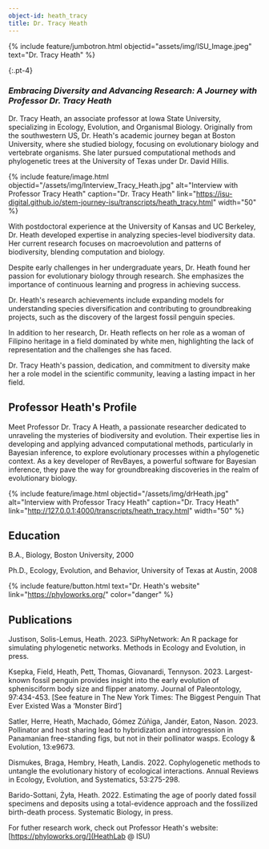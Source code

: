 ```yaml
---
object-id: heath_tracy
title: Dr. Tracy Heath
---
```

{% include feature/jumbotron.html objectid="assets/img/ISU_Image.jpeg" text="Dr. Tracy Heath" %}

{:.pt-4}
### ***Embracing Diversity and Advancing Research: A Journey with Professor Dr. Tracy Heath***

Dr. Tracy Heath, an associate professor at Iowa State University, specializing in Ecology, Evolution, and Organismal Biology. Originally from the southwestern US, Dr. Heath's academic journey began at Boston University, where she studied biology, focusing on evolutionary biology and vertebrate organisms. She later pursued computational methods and phylogenetic trees at the University of Texas under Dr. David Hillis.

{% include feature/image.html objectid="/assets/img/Interview_Tracy_Heath.jpg" alt="Interview with Professor Tracy Heath" caption="Dr. Tracy Heath" link="https://isu-digital.github.io/stem-journey-isu/transcripts/heath_tracy.html" width="50" %}

With postdoctoral experience at the University of Kansas and UC Berkeley, Dr. Heath developed expertise in analyzing species-level biodiversity data. Her current research focuses on macroevolution and patterns of biodiversity, blending computation and biology.

Despite early challenges in her undergraduate years, Dr. Heath found her passion for evolutionary biology through research. She emphasizes the importance of continuous learning and progress in achieving success.

Dr. Heath's research achievements include expanding models for understanding species diversification and contributing to groundbreaking projects, such as the discovery of the largest fossil penguin species.

In addition to her research, Dr. Heath reflects on her role as a woman of Filipino heritage in a field dominated by white men, highlighting the lack of representation and the challenges she has faced.

Dr. Tracy Heath's passion, dedication, and commitment to diversity make her a role model in the scientific community, leaving a lasting impact in her field.

## Professor Heath's Profile

Meet Professor Dr. Tracy A Heath, a passionate researcher dedicated to unraveling the mysteries of biodiversity and evolution. Their expertise lies in developing and applying advanced computational methods, particularly in Bayesian inference, to explore evolutionary processes within a phylogenetic context. As a key developer of RevBayes, a powerful software for Bayesian inference, they pave the way for groundbreaking discoveries in the realm of evolutionary biology.

{% include feature/image.html objectid="/assets/img/drHeath.jpg" alt="Interview with Professor Tracy Heath" caption="Dr. Tracy Heath" link="http://127.0.0.1:4000/transcripts/heath_tracy.html" width="50" %}


## Education

B.A., Biology, Boston University, 2000

Ph.D., Ecology, Evolution, and Behavior, University of Texas at Austin, 2008

{% include feature/button.html text="Dr. Heath's website" link="https://phyloworks.org/" color="danger" %}



## Publications

Justison, Solis-Lemus, Heath. 2023. SiPhyNetwork: An R package for simulating phylogenetic networks. Methods in Ecology and Evolution, in press.

Ksepka, Field, Heath, Pett, Thomas, Giovanardi, Tennyson. 2023. Largest-known fossil penguin provides insight into the early evolution of sphenisciform body size and flipper anatomy. Journal of Paleontology, 97:434-453. [See feature in The New York Times: The Biggest Penguin That Ever Existed Was a ‘Monster Bird’]

Satler, Herre, Heath, Machado, Gómez Zúñiga, Jandér, Eaton, Nason. 2023. Pollinator and host sharing lead to hybridization and introgression in Panamanian free-standing figs, but not in their pollinator wasps. Ecology & Evolution, 13:e9673.

Dismukes, Braga, Hembry, Heath, Landis. 2022. Cophylogenetic methods to untangle the evolutionary history of ecological interactions. Annual Reviews in Ecology, Evolution, and Systematics, 53:275-298.

Barido-Sottani, Żyła, Heath. 2022. Estimating the age of poorly dated fossil specimens and deposits using a total-evidence approach and the fossilized birth-death process. Systematic Biology, in press.

For futher research work, check out Professor Heath's website: [https://phyloworks.org/](HeathLab @ ISU)